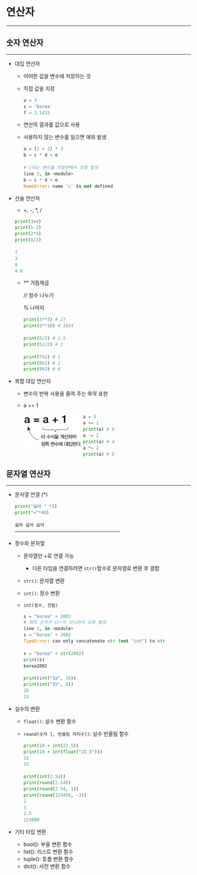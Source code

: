 # 연산자

---

## 숫자 연산자

---

* 대입 연산자

  * 어떠한 값을 변수에 저장하는 것

  * 직접 값을 지정

    ```python
    a = 3
    s = 'korea'
    f = 3.1415
    ```

  * 연산의 결과를 값으로 사용

  * 사용하지 않는 변수를 일으면 예외 발생

    ```python
    a = (1 + 2) * 3
    b = c * d + e
    
    # c라는 변수를 지정안해서 오류 발생
    line 2, in <module>
    b = c * d + e
    NameError: name 'c' is not defined
    ```

* 산술 연산자

  *  +, -, *, /

    ```python
    print(3+4)
    print(5-2)
    print(2*4)
    print(8/2)
    
    7
    3
    8
    4.0
    ```

  * ** 거듭제곱

     // 정수 나누기

    % 나머지

    ```python
    print(3**3) # 27
    print(2**10) # 1024
    
    print(5/2) # 2.5
    print(5//2) # 2
    
    print(7%2) # 1
    print(8%3) # 2
    print(9%3) # 0
    ```

* 복합 대입 연산자

  * 변수의 반복 사용을 줄여 주는 축약 표현

  * a += 1

    <img src="03_Operator.assets/image-20210104223112167.png" align="left" alt="image-20210104223112167"  />

    ```python
    a = 5
    a += 1
    print(a) # 6
    a -= 2
    print(a) # 4
    a *= 2
    print(a) # 8
    ```



## 문자열 연산자

----

* 문자열 연결 (*)

  ```python
  print("싫어 " *3)
  print("="*40)
  
  싫어 싫어 싫어
  ========================================
  ```

* 정수와 문자열

  * 문자열만 +로 연결 가능

    * 다른 타입을 연결하려면 `str()`함수로 문자열로 변환 후 결합

  * `str()`: 문자열 변환

  * `int()`: 정수 변환

  * `int(정수, 진법)`

    ```python
    s = "korea" + 2002
    # 뒤의 숫자가 str이 아니라서 오류 발생
    line 1, in <module>
    s = "korea" + 2002
    TypeError: can only concatenate str (not "int") to str
    
    s = "korea" + str(2002)
    print(s)
    korea2002
    
    print(int("1a", 16))
    print(int("15", 8))
    26
    13
    ```

* 실수의 변환

  * `float()`: 실수 변환 함수

  * `round(숫자 [, 반올림 자리수])`: 실수 반올림 함수

    ```python
    print(10 + int(22.5))
    print(10 + int(float("22.5")))
    32
    32
    
    print(int(2.54))
    print(round(2.54))
    print(round(2.54, 1))
    print(round(123456, -3))
    2
    3
    2.5
    123000
    ```

* 기타 타입 변환
  * bool(): 부울 변환 함수
  * list(): 리스트 변환 함수
  * tuple(): 튜플 변환 함수
  * dict(): 사전 변환 함수